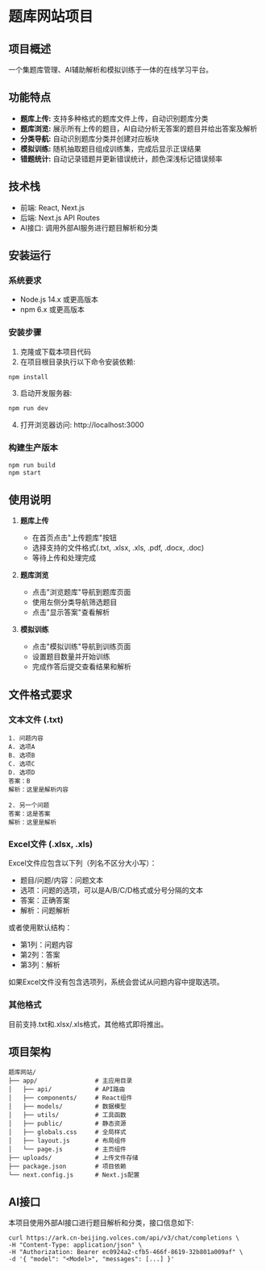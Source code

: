 # 题库网站项目

## 项目概述
一个集题库管理、AI辅助解析和模拟训练于一体的在线学习平台。

## 功能特点

- **题库上传:** 支持多种格式的题库文件上传，自动识别题库分类
- **题库浏览:** 展示所有上传的题目，AI自动分析无答案的题目并给出答案及解析
- **分类导航:** 自动识别题库分类并创建对应板块
- **模拟训练:** 随机抽取题目组成训练集，完成后显示正误结果
- **错题统计:** 自动记录错题并更新错误统计，颜色深浅标记错误频率

## 技术栈

- 前端: React, Next.js
- 后端: Next.js API Routes
- AI接口: 调用外部AI服务进行题目解析和分类

## 安装运行

### 系统要求

- Node.js 14.x 或更高版本
- npm 6.x 或更高版本

### 安装步骤

1. 克隆或下载本项目代码
2. 在项目根目录执行以下命令安装依赖:

```bash
npm install
```

3. 启动开发服务器:

```bash
npm run dev
```

4. 打开浏览器访问: http://localhost:3000

### 构建生产版本

```bash
npm run build
npm start
```

## 使用说明

1. **题库上传**
   - 在首页点击"上传题库"按钮
   - 选择支持的文件格式(.txt, .xlsx, .xls, .pdf, .docx, .doc)
   - 等待上传和处理完成

2. **题库浏览**
   - 点击"浏览题库"导航到题库页面
   - 使用左侧分类导航筛选题目
   - 点击"显示答案"查看解析

3. **模拟训练**
   - 点击"模拟训练"导航到训练页面
   - 设置题目数量并开始训练
   - 完成作答后提交查看结果和解析

## 文件格式要求

### 文本文件 (.txt)
```
1. 问题内容
A. 选项A
B. 选项B
C. 选项C
D. 选项D
答案：B
解析：这里是解析内容

2. 另一个问题
答案：这是答案
解析：这里是解析
```

### Excel文件 (.xlsx, .xls)
Excel文件应包含以下列（列名不区分大小写）：
- 题目/问题/内容：问题文本
- 选项：问题的选项，可以是A/B/C/D格式或分号分隔的文本
- 答案：正确答案
- 解析：问题解析

或者使用默认结构：
- 第1列：问题内容
- 第2列：答案
- 第3列：解析

如果Excel文件没有包含选项列，系统会尝试从问题内容中提取选项。

### 其他格式
目前支持.txt和.xlsx/.xls格式，其他格式即将推出。

## 项目架构

```
题库网站/
├── app/                # 主应用目录
│   ├── api/            # API路由
│   ├── components/     # React组件
│   ├── models/         # 数据模型
│   ├── utils/          # 工具函数
│   ├── public/         # 静态资源
│   ├── globals.css     # 全局样式
│   ├── layout.js       # 布局组件
│   └── page.js         # 主页组件
├── uploads/            # 上传文件存储
├── package.json        # 项目依赖
└── next.config.js      # Next.js配置
```

## AI接口

本项目使用外部AI接口进行题目解析和分类，接口信息如下:

```
curl https://ark.cn-beijing.volces.com/api/v3/chat/completions \ 
-H "Content-Type: application/json" \ 
-H "Authorization: Bearer ec0924a2-cfb5-466f-8619-32b801a009af" \ 
-d '{ "model": "<Model>", "messages": [...] }'
``` 